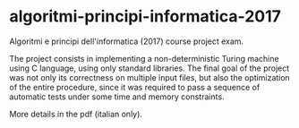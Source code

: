 # algoritmi-principi-informatica-2017
Algoritmi e principi dell'informatica (2017) course project exam.

The project consists in implementing a non-deterministic Turing machine using C language, using only standard libraries.
The final goal of the project was not only its correctness on multiple input files, but also the optimization of the entire procedure, since it was required to pass a sequence of automatic tests under some time and memory constraints.

More details in the pdf (italian only).
